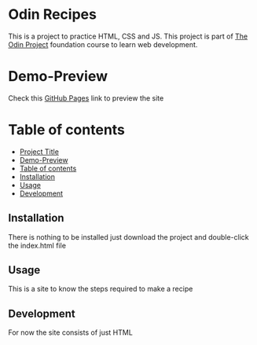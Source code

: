 # Odin Recipes
This is a project to practice HTML, CSS and JS.
This project is part of [The Odin Project](https://www.theodinproject.com/) foundation course to learn web development.

# Demo-Preview
Check this [GitHub Pages]() link to preview the site

# Table of contents
* [Project Title](#odin-recipes)
* [Demo-Preview](#demo-preview)
* [Table of contents](#table-of-contents)
* [Installation](#installation)
* [Usage](#usage)
* [Development](#development)

## Installation
There is nothing to be installed just download the project and double-click the index.html file

## Usage
This is a site to know the steps required to make a recipe

## Development 
For now the site consists of just HTML